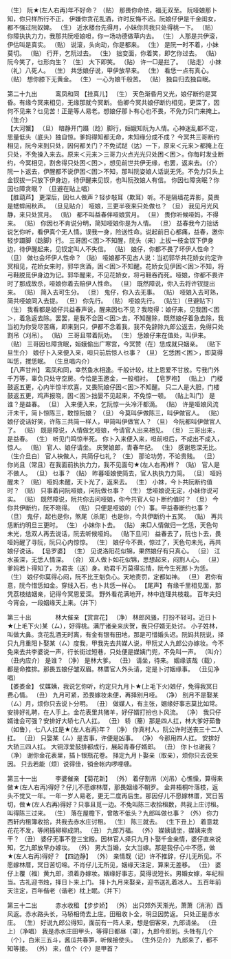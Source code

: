 <!-- { "loadSidebar": true } -->
（生） 阮★(左人右再)年不好命？ 
（贴） 那畏你命怯，福无双至。 
 阮哑娘那卜知，你只样所行不正， 
 伊嫌你贪花乱酒，许时反悔不迟。阮娘仔伊是千金闺女，都不强过阮奴婢。 
（生） 近水楼台先得月，小妹你共我只处得桃一下。 
（贴） 你障执执力力，我那共阮哑娘呾，你一场功德做草内去。 
（生） 人那是共伊滚，伊估叫是真实。 
（贴） 说滚，头向动，你是都来。 
（生） 是阮一时不着，小妹莫切。 
（贴） 行开，乞阮过去。 
（生） 拙变面，你着笑，即乞你过去。 
（贴） 阮今笑了，乜形向生？ 
（生） 大下即笑。 
（贴） 许一□是拦了。 
（贴走） 小妹（礼）八死人。 
（生） 共恁娘仔说，甲伊放早来。 
（生） 看恁一点有真心。 
（贴） 想你膝下无黄金。 
（生） 一心为娘千般苦。 
（贴） 独自归去独自眠。 

第二十九出　　　鸾凤和同 
【挂真儿】
（生） 天色渐昏月又光，娘仔断约是冥昏。有缘今冥来相见，无缘那就今冥断。 
 伯卿今冥共娘仔断约相见，更深了，因何不见来？乜见苦！正是等人易老。想娘仔那卜有心也不畏，不免力只门来掩上。 
（生介）  
【大河蟹】
（旦） 暗静开门蹑（踗）脚行，姮娥知阮为人情。心神迷乱都不定，思量低头（底头）独自惊。爹妈得知都无命，未知缘分成不成？ 
 今冥共三哥断约相见，阮今来到只处，因何都关门？不免试跶（达）一下，原来＜元来＞都掩上在只处，不免搡入来去。原来＜元来＞三哥力火点光光只处困＜困＞。你每时发业断约，今冥相见，割舍得只处困＜困＞，想见前世共伊无缘，也罢，返来去。（介）阮一卜返去，伊醒都不说伊困＜困＞不知，那叫阮姿娘人话说无凭。不免力只头上金钗拔一只放下伊身边，待伊醒来见钗，也叫阮孜娘人有信。 
 你因乜障贪眠？你因乜障贪眠？ 
（旦避在贴上唱）  
【胜葫芦】
 更深后，因乜人做声？轻步敧耳（欺耳）听。不是隔墙花弄影，莫畏是蟋蟀闹秋声。 
（旦见贴介） 哑娘，三更半夜来只处做乜？ 
（旦） 我见月光风静，来只处赏月。 
（贴） 都不叫益春伴哑娘赏月。 
（旦） 畏你听候哑妈，不得来。 
（贴） 你因乜不肯说分明，简知哑娘你是为人情。 
（旦） 益春我今力拙话说乞你听，看伊真个无人情。误我一身，险送性命。说起前日心都痛，益春，邀你轻步蹑脚（踗脚）行。 
 三哥困＜困＞不知醒，阮头（来）上拔一枝金钗下伊身边，待伊醒起来，见钗定叫人不失信。 
（贴） 娘仔，你都不畏了坏伊人性命？ 
（旦） 做乜会坏伊人性命？ 
（贴） 哑娘都不见古人说：当初郭华共花娇女约定许冥相见，花娇女来时，郭华贪酒，困＜困＞不知醒。花娇女见伊困＜困＞不知，将弓鞋脱觅伊身边为记。郭华醒来，不见花娇女，将弓鞋吞而死。哑娘，你都不畏许时了那成故杀，哑娘你着去赔伊人性命。 
（旦） 既然障说，你入去将许钗提出来。 
（贴） 简入去可生分。 
（旦） 鬼仔，你入去无事。 
（贴） 哑娘入去可熟，简共哑娘同入去提。 
（旦） 你先行。 
（贴） 哑娘先行。 
（贴生）（旦避贴下）（生） 我看都是娘仔共益春声说，醒来因乜不见？我晓得：娘仔来，见我困＜困＞，着急返去除。罢罢，是我不合困＜困＞去，不知醒除，既然娘仔着急去除，我当初为你受尽苦痛，即来到只，伊都不念着我，我不免辞除九郎公返去，免得只处割吊（刈吊）。 
（贴） 三哥且带着阮劝。 
（生） 恁娘仔来在值处，叫伊来。 
（贴） 三哥因乜障贪眠，姮娥偷出广寒宫，今冥赞（在）恁成就只姻亲。 
（贴下旦生介） 娘仔卜入来便入来，呾只前后惊人乜事？ 
（旦） 乞恁困＜困＞，即莫得叫恁，搅恁眠。 
（生旦唱内介）  
【八声甘州】
 鸾凤和同，幸然鱼水相逢。千般计较，枕上恩爱不甘放。亏我门外千万等，辜负只处守空房。今恰是玉邀金，一般相衬。 
【皂罗袍】
（贴上） 门楼鼓返五更，心内半惊半欢喜，又畏阮娘仔困＜困＞不知醒。 
 只二人是大胆，门楼鼓返五更，鸡声报晓，困＜困＞拙晏不见起来，不免惊一顿。 
（贴上叫门） 是谁？是益春。 
（旦） 入来便入来，乞阮惊一头冷汗都滴。 
（贴） 许是哑娘风流汗未干，简卜惊陈三，敢惊阮娘？ 
（旦） 今莫叫伊做陈三，叫伊做官人。 
（贴） 娘仔说话好笑，许陈三共简一样人，甲简叫伊做官人？ 
（旦） 今阮都叫伊做官人了。 
（贴） 既是障说，人情做乞哑娘，今请官人出来相见。 
（旦） 三哥出来，是益春。 
（生） 听见门鸣惊半死。 
 你卜入来便入来，呾前呾后，不成出不成入，惊人。 
（贴） 官人、娘仔请坐。 
 庆贺娘郎，青春年纪。 
（生） 感谢恩深无比。 
（生介旦白） 官人袂做人，共简仔乜礼？ 
（生） 那论功劳，不论贵贱。 
（旦） 你尚且（常且）在我面前执执力力，我不见面句★(左人右再)样？ 
（贴） 官人是不做人。 
（旦） 乜事？ 
（贴） 昨暮哑娘使简去，官人执执力力简。 
（旦） 哑妈醒未？ 
（贴） 哑妈未醒，天卜光了，返来去。 
（生） 小妹，今卜共阮断约值时？ 
（贴） 只事着问阮哑娘，问阮做乜事？ 
（生） 恁哑娘说无定，小妹你说可实。 
（贴） 既然障说，阮共你去问哑娘，你今共官人句卜断约值时？ 
（旦） 今你共伊断约，阮不晓得。 
（贴） 只便是哑娘的（个）事。甲益春断约乜事？ 
（旦） 鬼仔，起也是你，煞尾（杀尾）也是你，今共伊断约十五冥。 
（贴） 再共恁断约明旦三更时。 
（生） 小妹你卜去。 
（贴） 来□人情做归一乞恁，天色句未光，恁双人再去说话，阮去听候哑妈。 
（贴下旦问） 益春去了，阮也卜去，畏哑妈醒了寻阮，阮只心内惊惊。 
（生） 娘仔今不畏，惊过了，天色句未光，再共娘仔说话。 
【皂罗婆】
（生） 见说洛阳花似锦，果然娘仔有只真心。 
（旦） 江水虽深，无恁人情深。 
（合） 双人做卜如花似锦，思想起来，闷割人心。 
（旦） 爹妈若卜得知了，为君丧（送）身。劝君千万莫得忘情，阮今生死那卜为恁。 
（生） 娘仔你莫得心闷，阮不比王魁负心。天地责罚，定都如神。 
（旦） 君你有意，阮今惜恁如金。穿线入石，也卜共恁一样心。 
【尾声】
 有缘千里相见面，那凭荔枝结姻亲，记得今冥恩爱深。 
 野外看花满地开，林中连理共枝栽。 
 百年夫妇今宵会，一段姻缘天上来。（并下） 

第三十出　　　　林大催亲 
【赏宫花】
（净） 林郎风骚，打扮不轻可。近日卜★(上毛下火)某（ㄙ），好得桃。满厅诸亲来庆贺，我只仔婿无处讨。 
 小子姓林，叫做大鼻。贪花乱酒无时离，有金有银有田地，那是可惜婚头迟。阮妈共阮说，择只九月重阳卜娶某（ㄙ）度我，甲我先去共媒人说，甲阮丈人九郎公办嫁妆。今不免来去共李婆说一声，行长街过短巷，只处便是媒姨门兜，不免叫一声。 
（叫介）（丑内应介） 是谁？ 
（净） 是林大爹。 
（丑） 请坐，待来。 
 姻缘该哉（载），都是命推排。那畏五娘仔皱双眉。林厝官人外头请，定是卜讨姻缘事。 
（丑见净唱）  
【娄娄金】
 仗媒姨，我说乞你听，约定只九月卜★(上毛下火)娘仔，免得我冥日费心情。 
（丑） 九月可紧，恐畏嫁妆未便，再择别月哑。 
（净） 别月不是娶某（ㄙ）月，烦你只去说卜分明。 
（丑） 做媒人，有主张，姻缘好事志莫比如常。安排好礼聘，在人手上。金花表里共猪羊，好仔婿打扮也卜风流。 
（净） 我只仔婿谁会可强？安排好大轿七八人扛。 
（丑） 轿（簥）那是四人扛，林大爹好茹鲁（如鲁），七八人扛是★(左人右再)年？ 
（净） 你真村人，阮公许时送丧三十二人扛。 
（丑） 只娶某（ㄙ）是吉事，许便是凶事。 
（净） 今那用四人扛。 
 安排好大轿三四人扛。 
 大铜淳爱鼓排都成行，展起青春仔婿郎。 
（丑） 你卜乜谢我？ 
（净） 谢你金花表里，插卜银瓶花卷。 
 择定九月卜娶亲（取亲），烦你只去说来因。 
 只去若能（烦）说得佳，销金帐内啰哩嗹。 



第三十一出　　　李婆催亲 
【菊花新】
（外） 着仔割吊（刈吊）心憔懆，算得来做★(左人右再)得好？仔儿不愿嫁林厝，那畏姻缘不朝罗。 
 金井梧桐叶落枝，返头不觉又一年。一年一岁人易老，更无二度再后生。那因仔儿不愿嫁林厝，冥日苦切，做★(左人右再)得好？只事且觅一边。不免叫陈三收拾租数，共我上庄讨租。叫得陈三过来。 
（生） 落在屋檐下，曾敢不低头？九郎叫做乜事？ 
（外） 你力西轩内租簿收拾，共我去赤水庄讨租。 
（生） 陈三就去。 
（生下丑上） 着意栽花花不发，等闲插柳柳成阴。 
（丑） 九郎万福。 
（外） 媒姨请坐，媒姨来贵干？ 
（丑） 婆仔无事不登三宝殿。因林官人择只九月卜娶千金亲情，婆仔直来说知，乞九郎放早办嫁妆。 
（外） 男大当婚，女大当嫁。那是我仔心中不愿，做★(左人右再)得好？ 
【四边静】
（外） 亲情既（记）许不推辞，仔儿无所见。不愿嫁林厝，冥日苦切啼。不肖仔儿无所见，姻缘天注定，算来无差移。 
（丑） 婆仔上覆（福）黄九郎，须着办嫁妆。姻缘好事志，莫得说短长。男婚女嫁，年纪相当。古礼迎书烛，择日卜来上门。 
 择卜九月来娶亲，迎书送礼着冰人。 
 五百年前天注定，百年偕老（谐老）枕上眠。（并下） 

第三十二出　　　赤水收租
【步步娇】
（外） 出只郊外天渐光，萧萧（消消）西风返。赤水路头长，马轿相倚去上庄。田租收卜全，明旦因势返。 
 只处正是赤水庄。 
（生） 好说九郎公得知，面前有一阵人来，想是佃客来，九郎请坐。 
（丑上）（净唱） 我是赤水庄田甲头，等得日都昼（罩），九郎今即到。头牲有几个（个），白米三五斗，酱瓜共春笋，听候接使头。 
（生外见介） 九郎来了，都不知等接。 
（外） 来，值个（个）是甲首？ 
